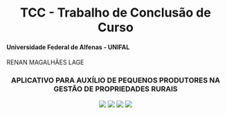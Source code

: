 <div align="center">
<h1> TCC - Trabalho de Conclusão de Curso </h1>
</div>

#### Universidade Federal de Alfenas - UNIFAL

RENAN MAGALHÃES LAGE 

<div align="center">
<h3> APLICATIVO PARA AUXÍLIO DE PEQUENOS PRODUTORES NA GESTÃO DE PROPRIEDADES RURAIS </h3>
  <img src="https://img.shields.io/badge/Node.js-43853D?style=for-the-badge&logo=node.js&logoColor=white">
<img src="https://img.shields.io/badge/React-20232A?style=for-the-badge&logo=react&logoColor=61DAFB">
  <img src="https://img.shields.io/badge/Material--UI-0081CB?style=for-the-badge&logo=material-ui&logoColor=white">

<img src="https://img.shields.io/badge/MySQL-FFC222?style=for-the-badge&logo=mysql&logoColor=black">
</div>



